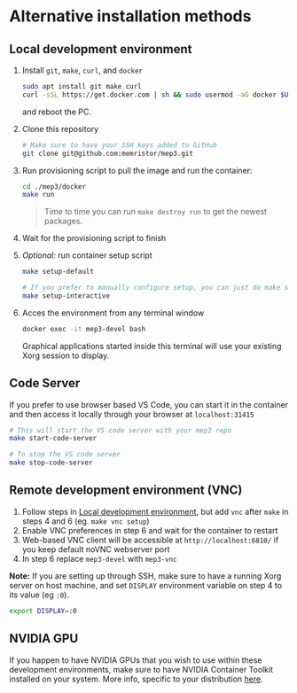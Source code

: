 # Alternative installation methods

## Local development environment

1) Install `git`, `make`, `curl`, and `docker`
    ```sh
    sudo apt install git make curl
    curl -sSL https://get.docker.com | sh && sudo usermod -aG docker $USER
    ```
    and reboot the PC.
2) Clone this repository
    ```sh
    # Make sure to have your SSH keys added to GitHub
    git clone git@github.com:memristor/mep3.git
    ```

3) Run provisioning script to pull the image and run the container:
   ```sh
   cd ./mep3/docker
   make run
   ```
   > Time to time you can run `make destroy run` to get the newest packages.

4) Wait for the provisioning script to finish

5) _Optional:_ run container setup script
    ```sh
    make setup-default

    # If you prefer to manually configure setup, you can just do make setup and go through the prompts
    make setup-interactive
    ```
6) Acces the environment from any terminal window
    ```sh
    docker exec -it mep3-devel bash
    ```
    Graphical applications started inside this terminal will use your existing Xorg session to display.


## Code Server
If you prefer to use browser based VS Code, you can start it in the container and then access it locally through your browser at `localhost:31415`
    
```sh
# This will start the VS code server with your mep3 repo
make start-code-server

# To stop the VS code server
make stop-code-server
```

## Remote development environment (VNC)



1) Follow steps in [Local development environment](#local-development-environment), but add `vnc` after
   `make` in steps 4 and 6 (eg. `make vnc setup`)
2) Enable VNC preferences in step 6 and wait for the container to restart
3) Web-based VNC client will be accessible at `http://localhost:6810/` if you keep default noVNC webserver port
4) In step 6 replace `mep3-devel` with `mep3-vnc`

**Note:** If you are setting up through SSH, make sure to have a running Xorg server on host machine,
and set `DISPLAY` environment variable on step 4 to its value (eg `:0`).
```sh
export DISPLAY=:0
```

## NVIDIA GPU
If you happen to have NVIDIA GPUs that you wish to use within these development environments, make sure
to have NVIDIA Container Toolkit installed on your system. More info, specific to your distribution [here](https://docs.nvidia.com/datacenter/cloud-native/container-toolkit/latest/install-guide.html).
